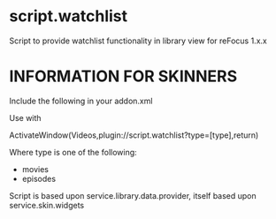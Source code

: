 script.watchlist
================

Script to provide watchlist functionality in library view for reFocus 1.x.x

INFORMATION FOR SKINNERS
============================

Include the following in your addon.xml

 <import addon="script.watchlist" version="0.0.1"/>

Use with

 <onclick>ActivateWindow(Videos,plugin://script.watchlist?type=[type],return)</onclick>

Where type is one of the following:
-   movies
-   episodes

Script is based upon service.library.data.provider, itself based upon service.skin.widgets
